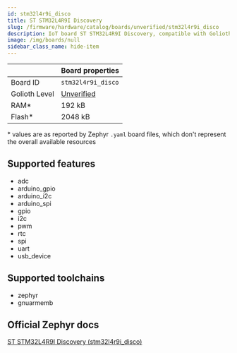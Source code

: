 ```yaml
---
id: stm32l4r9i_disco
title: ST STM32L4R9I Discovery
slug: /firmware/hardware/catalog/boards/unverified/stm32l4r9i_disco
description: IoT board ST STM32L4R9I Discovery, compatible with Golioth at unverified level.
image: /img/boards/null
sidebar_class_name: hide-item
---
```


[//]: # (This is an auto-generated file, do not edit! Changes to it will be lost upon re-generation)



|                | Board properties     |
| -------------  | -------------------- |
| Board ID       | `stm32l4r9i_disco` |
| Golioth Level  | [Unverified](/firmware/hardware#unverified-boards) |
| RAM*           | 192 kB |
| Flash*         | 2048 kB |

\* values are as reported by Zephyr `.yaml` board files, which don't represent the overall available resources



## Supported features

* adc
* arduino_gpio
* arduino_i2c
* arduino_spi
* gpio
* i2c
* pwm
* rtc
* spi
* uart
* usb_device

## Supported toolchains

* zephyr
* gnuarmemb

## Official Zephyr docs

[ST STM32L4R9I Discovery (stm32l4r9i_disco)](https://docs.zephyrproject.org/latest/boards/st/stm32l4r9i_disco/doc/index.html)
